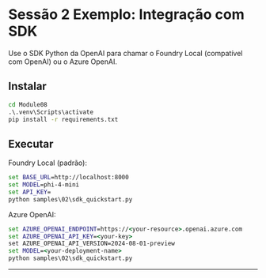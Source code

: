 <!--
CO_OP_TRANSLATOR_METADATA:
{
  "original_hash": "bf711f77cca7c5500e22ff5c032016f1",
  "translation_date": "2025-09-22T18:35:22+00:00",
  "source_file": "Module08/samples/02/README.md",
  "language_code": "br"
}
-->
# Sessão 2 Exemplo: Integração com SDK

Use o SDK Python da OpenAI para chamar o Foundry Local (compatível com OpenAI) ou o Azure OpenAI.

## Instalar
```cmd
cd Module08
.\.venv\Scripts\activate
pip install -r requirements.txt
```

## Executar
Foundry Local (padrão):
```cmd
set BASE_URL=http://localhost:8000
set MODEL=phi-4-mini
set API_KEY=
python samples\02\sdk_quickstart.py
```

Azure OpenAI:
```cmd
set AZURE_OPENAI_ENDPOINT=https://<your-resource>.openai.azure.com
set AZURE_OPENAI_API_KEY=<your-key>
set AZURE_OPENAI_API_VERSION=2024-08-01-preview
set MODEL=<your-deployment-name>
python samples\02\sdk_quickstart.py
```

---

